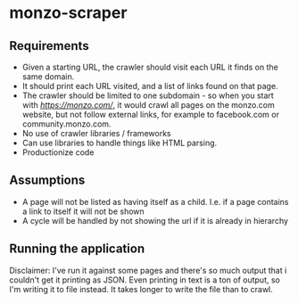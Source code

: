 # monzo-scraper

## Requirements

* Given a starting URL, the crawler should visit each URL it finds on the same domain. 
* It should print each URL visited, and a list of links found on that page. 
* The crawler should be limited to one subdomain - so when you start with *https://monzo.com/*, it would crawl all pages on the monzo.com website, but not follow external links, for example to facebook.com or community.monzo.com.
* No use of crawler libraries / frameworks 
* Can use libraries to handle things like HTML parsing.
* Productionize code

## Assumptions

* A page will not be listed as having itself as a child. I.e. if a page contains a link to itself it will not be shown
* A cycle will be handled by not showing the url if it is already in hierarchy

## Running the application

Disclaimer: I've run it against some pages and there's so much output that i couldn't get it printing as JSON.
Even printing in text is a ton of output, so I'm writing it to file instead. It takes longer to write the file than to
crawl. 


